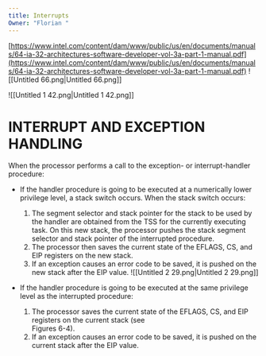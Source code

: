 ```yaml
---
title: Interrupts
Owner: "Florian "
---
```

[https://www.intel.com/content/dam/www/public/us/en/documents/manuals/64-ia-32-architectures-software-developer-vol-3a-part-1-manual.pdf](https://www.intel.com/content/dam/www/public/us/en/documents/manuals/64-ia-32-architectures-software-developer-vol-3a-part-1-manual.pdf)
![[Untitled 66.png|Untitled 66.png]]
  
![[Untitled 1 42.png|Untitled 1 42.png]]
# INTERRUPT AND EXCEPTION HANDLING
When the processor performs a call to the exception- or interrupt-handler procedure:
- If the handler procedure is going to be executed at a numerically lower privilege level, a stack switch occurs. When the stack switch occurs:
    1. The segment selector and stack pointer for the stack to be used by the handler are obtained from the TSS for the currently executing task. On this new stack, the processor pushes the stack segment selector and stack pointer of the interrupted procedure.
    2. The processor then saves the current state of the EFLAGS, CS, and EIP registers on the new stack.
    3. If an exception causes an error code to be saved, it is pushed on the new stack after the EIP value.
![[Untitled 2 29.png|Untitled 2 29.png]]
  
- If the handler procedure is going to be executed at the same privilege level as the interrupted procedure:
    1. The processor saves the current state of the EFLAGS, CS, and EIP registers on the current stack (see  
        Figures 6-4).
    2. If an exception causes an error code to be saved, it is pushed on the current stack after the EIP value.